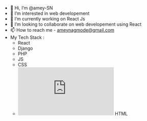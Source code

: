- 👋 Hi, I’m @amey-SN
- 👀 I’m interested in web developement
- 🌱 I’m currently working on React Js 
- 💞️ I’m looking to collaborate on  web developement using React
- 📫 How to reach me - ameynagmode@gmail.com
- My Tech Stack :
  - React
  - Django 
  - PHP
  - JS
  - CSS
  - ![html](https://pngtree.com/freepng/vector-html-icon_4196393.html) HTML  

<!---
amey-SN/amey-SN is a ✨ special ✨ repository because its `README.md` (this file) appears on your GitHub profile.
You can click the Preview link to take a look at your changes.
--->

